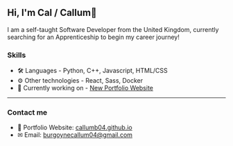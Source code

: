 ## Hi, I'm Cal / Callum👋

I am a self-taught Software Developer from the United Kingdom, currently searching for an Apprenticeship to begin my career journey!

### Skills
- 🛠 Languages - Python, C++, Javascript, HTML/CSS <br>
- ⚙ Other technologies - React, Sass, Docker
- 🌱 Currently working on - [New Portfolio Website](https://github.com/CallumB04/callumb04.github.io)

---

### Contact me
- 📃 Portfolio Website: [callumb04.github.io](https://callumb04.github.io)
- ✉ Email: [burgoynecallum04@gmail.com](mailto:burgoynecallum04@gmail.com)

<!--
**CallumB04/CallumB04** is a ✨ _special_ ✨ repository because its `README.md` (this file) appears on your GitHub profile.

Here are some ideas to get you started:

- 🔭 I’m currently working on ...
- 🌱 I’m currently learning ...
- 👯 I’m looking to collaborate on ...
- 🤔 I’m looking for help with ...
- 💬 Ask me about ...
- 📫 How to reach me: ...
- 😄 Pronouns: ...
- ⚡ Fun fact: ...
-->
